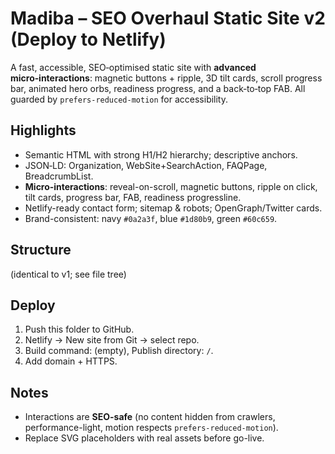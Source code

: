 
# Madiba – SEO Overhaul Static Site v2 (Deploy to Netlify)

A fast, accessible, SEO‑optimised static site with **advanced micro‑interactions**: magnetic buttons + ripple, 3D tilt cards, scroll progress bar, animated hero orbs, readiness progress, and a back‑to‑top FAB. All guarded by `prefers-reduced-motion` for accessibility.

## Highlights
- Semantic HTML with strong H1/H2 hierarchy; descriptive anchors.
- JSON‑LD: Organization, WebSite+SearchAction, FAQPage, BreadcrumbList.
- **Micro‑interactions**: reveal-on-scroll, magnetic buttons, ripple on click, tilt cards, progress bar, FAB, readiness progressline.
- Netlify-ready contact form; sitemap & robots; OpenGraph/Twitter cards.
- Brand-consistent: navy `#0a2a3f`, blue `#1d80b9`, green `#60c659`.

## Structure
(identical to v1; see file tree)

## Deploy
1. Push this folder to GitHub.
2. Netlify → New site from Git → select repo.
3. Build command: (empty), Publish directory: `/`.
4. Add domain + HTTPS.

## Notes
- Interactions are **SEO-safe** (no content hidden from crawlers, performance-light, motion respects `prefers-reduced-motion`).
- Replace SVG placeholders with real assets before go-live.

